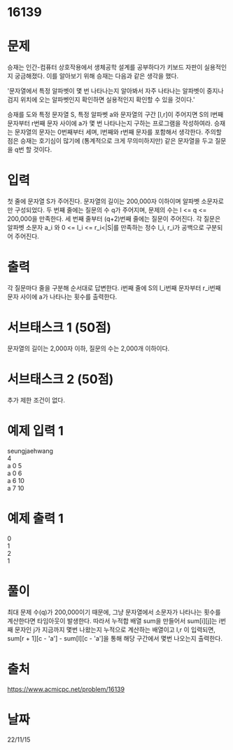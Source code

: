 # 16139

# 문제
승재는 인간-컴퓨터 상호작용에서 생체공학 설계를 공부하다가 키보드 자판이 실용적인지 궁금해졌다. 이를 알아보기 위해 승재는 다음과 같은 생각을 했다.

'문자열에서 특정 알파벳이 몇 번 나타나는지 알아봐서 자주 나타나는 알파벳이 중지나 검지 위치에 오는 알파벳인지 확인하면 실용적인지 확인할 수 있을 것이다.'

승재를 도와 특정 문자열 S, 특정 알파벳 a와 문자열의 구간 [l,r]이 주어지면 S의 l번째 문자부터 r번째 문자 사이에 a가 몇 번 나타나는지 구하는 프로그램을 작성하여라. 승재는 문자열의 문자는 0번째부터 세며, l번째와 r번째 문자를 포함해서 생각한다. 주의할 점은 승재는 호기심이 많기에 (통계적으로 크게 무의미하지만) 같은 문자열을 두고 질문을 q번 할 것이다.

# 입력
첫 줄에 문자열 S가 주어진다. 문자열의 길이는 200,000자 이하이며 알파벳 소문자로만 구성되었다. 두 번째 줄에는 질문의 수 q가 주어지며, 문제의 수는 l <= q <= 200,000을 만족한다. 세 번째 줄부터 (q+2)번째 줄에는 질문이 주어진다. 각 질문은 알파벳 소문자 a_i 와 0 <= l_i <= r_i<|S|를 만족하는 정수 l_i, r_i가 공백으로 구분되어 주어진다.

# 출력
각 질문마다 줄을 구분해 순서대로 답변한다. i번째 줄에 S의 l_i번째 문자부터 r_i번째 문자 사이에 a가 나타나는 횟수를 출력한다.

# 서브태스크 1 (50점)
문자열의 길이는 2,000자 이하, 질문의 수는 2,000개 이하이다.

# 서브태스크 2 (50점)
추가 제한 조건이 없다.

# 예제 입력 1 
seungjaehwang  
4  
a 0 5  
a 0 6  
a 6 10  
a 7 10  

# 예제 출력 1 
0  
1  
2  
1  
  
# 풀이
최대 문제 수(q)가 200,000이기 때문에, 그냥 문자열에서 소문자가 나타나는 횟수를 계산한다면 타임아웃이 발생한다. 따라서 누적합 배열 sum을 만들어서 sum[i][j]는 i번째 문자인 j가 지금까지 몇번 나왔는지 누적으로 계산하는 배열이고
l,r 이 입력되면, sum[r + 1][c - 'a'] - sum[l][c - 'a']을 통해 해당 구간에서 몇번 나오는지 출력한다.

# 출처 
https://www.acmicpc.net/problem/16139

# 날짜
22/11/15